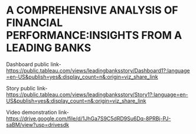 #  A COMPREHENSIVE ANALYSIS OF FINANCIAL PERFORMANCE:INSIGHTS FROM A LEADING BANKS


Dashboard public link-https://public.tableau.com/views/leadingbanksstory/Dashboard1?:language=en-US&publish=yes&:display_count=n&:origin=viz_share_link

Story public link-https://public.tableau.com/views/leadingbanksstory/Story1?:language=en-US&publish=yes&:display_count=n&:origin=viz_share_link

Video demonstration link-https://drive.google.com/file/d/1JhGa7S9C5dRD9Su6Dq-8PRBj-PJ-saBM/view?usp=drivesdk
